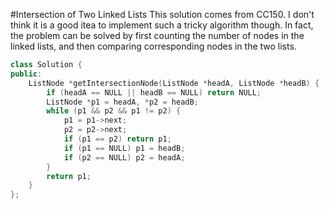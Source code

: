 #Intersection of Two Linked Lists
This solution comes from CC150. I don't think it is a good itea to implement such a tricky algorithm though. In fact, the problem can be solved by first counting the number of nodes in the linked lists, and then comparing corresponding nodes in the two lists.
```C++
class Solution {
public:
    ListNode *getIntersectionNode(ListNode *headA, ListNode *headB) {
        if (headA == NULL || headB == NULL) return NULL;
        ListNode *p1 = headA, *p2 = headB;
        while (p1 && p2 && p1 != p2) {
            p1 = p1->next;
            p2 = p2->next;
            if (p1 == p2) return p1;
            if (p1 == NULL) p1 = headB;
            if (p2 == NULL) p2 = headA;
        }
        return p1;
    }
};
```
